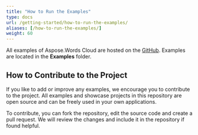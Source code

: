 ```yaml
---
title: "How to Run the Examples"
type: docs
url: /getting-started/how-to-run-the-examples/
aliases: [/how-to-run-the-examples/]
weight: 60
---
```


All examples of Aspose.Words Cloud are hosted on the [GitHub](https://github.com/aspose-words-cloud). Examples are located in the **Examples** folder.

## How to Contribute to the Project

If you like to add or improve any examples, we encourage you to contribute to the project. All examples and showcase projects in this repository are open source and can be freely used in your own applications.

To contribute, you can fork the repository, edit the source code and create a pull request. We will review the changes and include it in the repository if found helpful.
